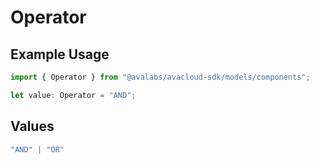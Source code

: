 # Operator

## Example Usage

```typescript
import { Operator } from "@avalabs/avacloud-sdk/models/components";

let value: Operator = "AND";
```

## Values

```typescript
"AND" | "OR"
```